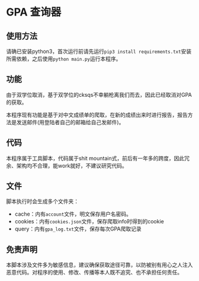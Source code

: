# GPA 查询器

## 使用方法

请确已安装python3，首次运行前请先运行`pip3 install requirements.txt`安装所需依赖，之后使用`python main.py`运行本程序。

## 功能

由于双学位取消，基于双学位的cksqs不幸躺枪离我们而去，因此已经取消对GPA的获取。

本程序现有功能是基于对中文成绩单的爬取，在新的成绩出来时进行报告，报告方法是发送邮件(用登陆者自己的邮箱给自己发邮件)。

## 代码

本程序属于工具脚本，代码属于shit mountain式，前后有一年多的跨度，因此冗余、架构均不合理，能work就好，不建议研究代码。

## 文件

脚本执行时会生成多个文件夹：

- cache：内有`account`文件，明文保存用户名密码。
- cookies：内有`cookies.json`文件，保存爬取info时得到的cookie
- query：内有`gpa_log.txt`文件，保存每次GPA爬取记录

## 免责声明

本脚本涉及文件多为敏感信息，建议确保获取途径可靠，以防被别有用心之人注入恶意代码。对程序的使用、修改、传播等本人既不追究、也不承担任何责任。

